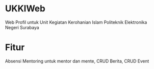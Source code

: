 # UKKIWeb

Web Profil untuk Unit Kegiatan Kerohanian Islam Politeknik Elektronika Negeri Surabaya

# Fitur

Absensi Mentoring untuk mentor dan mente, CRUD Berita, CRUD Event 

